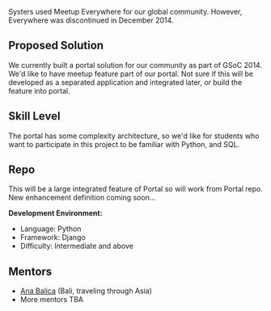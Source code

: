 Systers used Meetup Everywhere for our global community. However, Everywhere was discontinued in December 2014. 

## Proposed Solution
We currently built a portal solution for our community as part of GSoC 2014. We'd like to have meetup feature part of our portal. Not sure if this will be developed as a separated application and integrated later, or build the feature into portal.

## Skill Level
The portal has some complexity architecture, so we'd like for students who want to participate in this project to be familiar with Python, and SQL.

## Repo
This will be a large integrated feature of Portal so will work from Portal repo. New enhancement definition coming soon...

**Development Environment:**
* Language: Python
* Framework: Django
* Difficulty: Intermediate and above

## Mentors
* [Ana Balica](http://ana-balica.github.io/) (Bali, traveling through Asia)
* More mentors TBA
